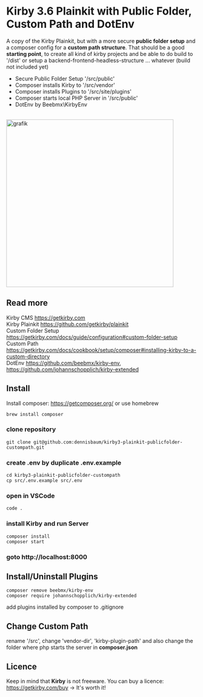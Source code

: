# Kirby 3.6 Plainkit with Public Folder, Custom Path and DotEnv

A copy of the Kirby Plainkit, but with a more secure **public folder setup** and a composer config for a **custom path structure**.
That should be a good **starting point**, to create all kind of kirby projects and be able to do build to '/dist' or setup a backend-frontend-headless-structure ... whatever (build not included yet)  

+ Secure Public Folder Setup '/src/public'
+ Composer installs Kirby to '/src/vendor'
+ Composer installs Plugins to '/src/site/plugins'
+ Composer starts local PHP Server in '/src/public'
+ DotEnv by Beebmx\KirbyEnv

<br> 
<img width="441" alt="grafik" src="https://user-images.githubusercontent.com/562826/156607298-5a0cb8a4-4b92-425f-9b1b-0b41615cbf08.png">
<br>

## Read more
Kirby CMS https://getkirby.com  
Kirby Plainkit https://github.com/getkirby/plainkit  
Custom Folder Setup https://getkirby.com/docs/guide/configuration#custom-folder-setup  
Custom Path https://getkirby.com/docs/cookbook/setup/composer#installing-kirby-to-a-custom-directory  
DotEnv https://github.com/beebmx/kirby-env, https://github.com/johannschopplich/kirby-extended

## Install
Install composer: https://getcomposer.org/ or use homebrew
```
brew install composer
```
### clone repository
```
git clone git@github.com:dennisbaum/kirby3-plainkit-publicfolder-custompath.git
```
### create .env by duplicate .env.example
```
cd kirby3-plainkit-publicfolder-custompath
cp src/.env.example src/.env
```
### open in VSCode
```
code .
```
### install Kirby and run Server
```
composer install
composer start
```
### goto http://localhost:8000

## Install/Uninstall Plugins
```
composer remove beebmx/kirby-env
composer require johannschopplich/kirby-extended
```
add plugins installed by composer to .gitignore

## Change Custom Path
rename '/src', change 'vendor-dir', 'kirby-plugin-path' and also change the folder where php starts the server in **composer.json**

## Licence
Keep in mind that **Kirby** is not freeware. You can buy a licence: https://getkirby.com/buy -> It's worth it!

